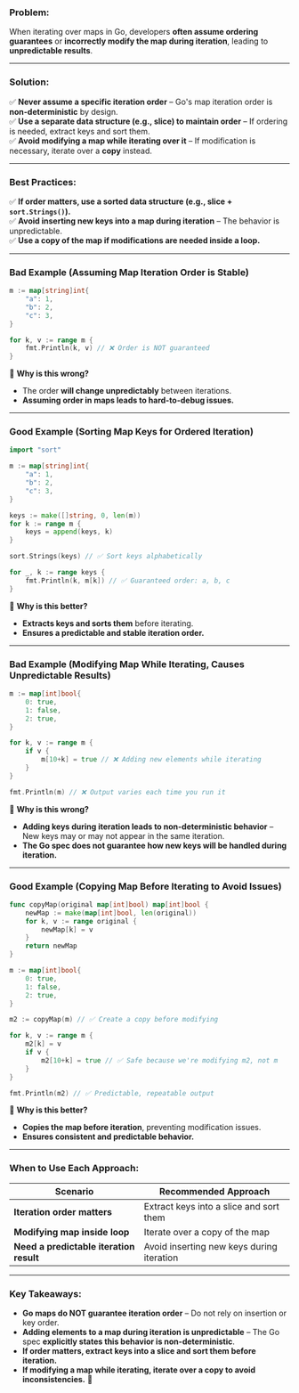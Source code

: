 ### **Problem:**

When iterating over maps in Go, developers **often assume ordering guarantees** or **incorrectly modify the map during iteration**, leading to **unpredictable results**.

---

### **Solution:**

✅ **Never assume a specific iteration order** – Go's map iteration order is **non-deterministic** by design.  
✅ **Use a separate data structure (e.g., slice) to maintain order** – If ordering is needed, extract keys and sort them.  
✅ **Avoid modifying a map while iterating over it** – If modification is necessary, iterate over a **copy** instead.

---

### **Best Practices:**

✅ **If order matters, use a sorted data structure (e.g., slice + `sort.Strings()`).**  
✅ **Avoid inserting new keys into a map during iteration** – The behavior is unpredictable.  
✅ **Use a copy of the map if modifications are needed inside a loop.**

---

### **Bad Example (Assuming Map Iteration Order is Stable)**

```go
m := map[string]int{
	"a": 1,
	"b": 2,
	"c": 3,
}

for k, v := range m {
	fmt.Println(k, v) // ❌ Order is NOT guaranteed
}
```

🔴 **Why is this wrong?**

- The order **will change unpredictably** between iterations.
- **Assuming order in maps leads to hard-to-debug issues.**

---

### **Good Example (Sorting Map Keys for Ordered Iteration)**

```go
import "sort"

m := map[string]int{
	"a": 1,
	"b": 2,
	"c": 3,
}

keys := make([]string, 0, len(m))
for k := range m {
	keys = append(keys, k)
}

sort.Strings(keys) // ✅ Sort keys alphabetically

for _, k := range keys {
	fmt.Println(k, m[k]) // ✅ Guaranteed order: a, b, c
}
```

🔵 **Why is this better?**

- **Extracts keys and sorts them** before iterating.
- **Ensures a predictable and stable iteration order.**

---

### **Bad Example (Modifying Map While Iterating, Causes Unpredictable Results)**

```go
m := map[int]bool{
	0: true,
	1: false,
	2: true,
}

for k, v := range m {
	if v {
		m[10+k] = true // ❌ Adding new elements while iterating
	}
}

fmt.Println(m) // ❌ Output varies each time you run it
```

🔴 **Why is this wrong?**

- **Adding keys during iteration leads to non-deterministic behavior** – New keys may or may not appear in the same iteration.
- **The Go spec does not guarantee how new keys will be handled during iteration.**

---

### **Good Example (Copying Map Before Iterating to Avoid Issues)**

```go
func copyMap(original map[int]bool) map[int]bool {
	newMap := make(map[int]bool, len(original))
	for k, v := range original {
		newMap[k] = v
	}
	return newMap
}

m := map[int]bool{
	0: true,
	1: false,
	2: true,
}

m2 := copyMap(m) // ✅ Create a copy before modifying

for k, v := range m {
	m2[k] = v
	if v {
		m2[10+k] = true // ✅ Safe because we're modifying m2, not m
	}
}

fmt.Println(m2) // ✅ Predictable, repeatable output
```

🔵 **Why is this better?**

- **Copies the map before iteration**, preventing modification issues.
- **Ensures consistent and predictable behavior.**

---

### **When to Use Each Approach:**

|**Scenario**|**Recommended Approach**|
|---|---|
|**Iteration order matters**|Extract keys into a slice and sort them|
|**Modifying map inside loop**|Iterate over a copy of the map|
|**Need a predictable iteration result**|Avoid inserting new keys during iteration|

---

### **Key Takeaways:**

- **Go maps do NOT guarantee iteration order** – Do not rely on insertion or key order.
- **Adding elements to a map during iteration is unpredictable** – The Go spec **explicitly states this behavior is non-deterministic**.
- **If order matters, extract keys into a slice and sort them before iteration.**
- **If modifying a map while iterating, iterate over a copy to avoid inconsistencies.** 🚀